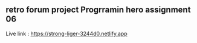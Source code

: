 ## retro forum project Progrramin hero assignment 06

Live link :  https://strong-liger-3244d0.netlify.app
